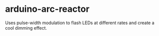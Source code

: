 # arduino-arc-reactor
Uses pulse-width modulation to flash LEDs at different rates and create a cool dimming effect.
